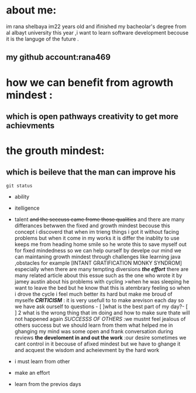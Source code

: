 # about me:
im rana shelbaya im22 years old and ifinished my bacheolar's degree from al albayt university this year ,i want to learn software development becouse it is the languge of the future .
## my github account:rana469 
# how we can benefit from agrowth mindest :
## which is open pathways creativity to get more achievments 
# the grouth mindest:
## which is beileve that the man can improve his
`git status`
- ability 
- itelligence
- talent ~~and the seccuss came frome those qualities~~
and there are many differances betwwen the fixed and growth mindest 
becouse this concept i discoverd that when im trieng things i got it without facing  problems but when it come in my works it is differ 
the inablity to use keeps me from heading home smile so he wrote this to save myself out for fixed mindedness so we can help ourself by develpe our mind
we can maintaning growth mindest through challenges like learning java ,obstacles for example [INTANT GRATIFICATION MONKY SYNDROM] especially when there are many tempting diversions 
***the effort***
there are many related article about this essue such as the one who wrote it by jamey austin about his problems with cycling >when he was sleeping he want to leave the bed but he know that this is atembrary feeling so when i drove the cycle i feel much better its hard but make me broud of myselfe
***CRITICISM*** : it is very usefull to to make arevison each day so we have ask ourself to questions - [ ]what is the best part of my day?- [ ] 2 what is the wrong thing that im doing and how to make sure thate will not happened again 
*SUCCESSS OF OTHERS* :we mustnt feel jealous  of others success but we should learn from them 
what helped me in ghanging my mind was some open and frank conversation during reviews 
**the develoment in and out the work** :our desire sometimes we cant control in it becouse of afixed mindest but we have to ghange it and acquest the wisdom and acheievment by the hard work 

 
 - i must learn from other
- make an effort
- learn from the previos days 




